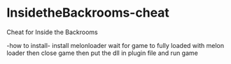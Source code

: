 # InsidetheBackrooms-cheat
Cheat for Inside the Backrooms


-how to install-
install melonloader
wait for game to fully loaded with melon loader
then close game
then put the dll in plugin file and run game 
